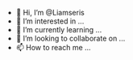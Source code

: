 - 👋 Hi, I’m @Liamseris
- 👀 I’m interested in ...
- 🌱 I’m currently learning ...
- 💞️ I’m looking to collaborate on ...
- 📫 How to reach me ...

<!---
Liamseris/Liamseris is a ✨ special ✨ repository because its `README.md` (this file) appears on your GitHub profile.
You can click the Preview link to take a look at your changes.
--->
